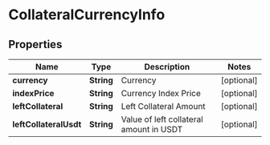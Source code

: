 

# CollateralCurrencyInfo

## Properties

Name | Type | Description | Notes
------------ | ------------- | ------------- | -------------
**currency** | **String** | Currency |  [optional]
**indexPrice** | **String** | Currency Index Price |  [optional]
**leftCollateral** | **String** | Left Collateral Amount |  [optional]
**leftCollateralUsdt** | **String** | Value of left collateral amount in USDT |  [optional]



